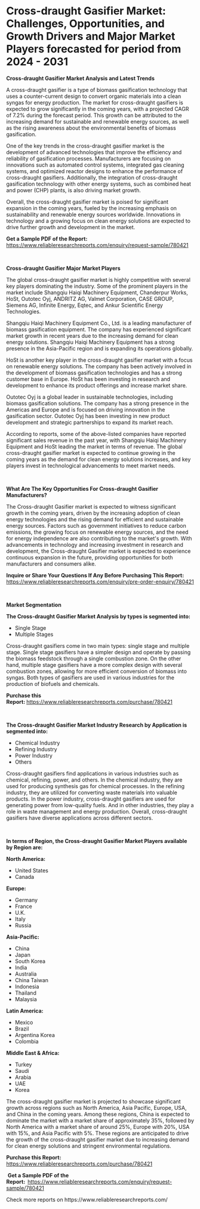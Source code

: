 <p><h1>Cross-draught Gasifier Market: Challenges, Opportunities, and Growth Drivers and Major Market Players forecasted for period from 2024 - 2031</h1></p><p><strong>Cross-draught Gasifier Market Analysis and Latest Trends</strong></p>
<p><p>A cross-draught gasifier is a type of biomass gasification technology that uses a counter-current design to convert organic materials into a clean syngas for energy production. The market for cross-draught gasifiers is expected to grow significantly in the coming years, with a projected CAGR of 7.2% during the forecast period. This growth can be attributed to the increasing demand for sustainable and renewable energy sources, as well as the rising awareness about the environmental benefits of biomass gasification.</p><p>One of the key trends in the cross-draught gasifier market is the development of advanced technologies that improve the efficiency and reliability of gasification processes. Manufacturers are focusing on innovations such as automated control systems, integrated gas cleaning systems, and optimized reactor designs to enhance the performance of cross-draught gasifiers. Additionally, the integration of cross-draught gasification technology with other energy systems, such as combined heat and power (CHP) plants, is also driving market growth.</p><p>Overall, the cross-draught gasifier market is poised for significant expansion in the coming years, fueled by the increasing emphasis on sustainability and renewable energy sources worldwide. Innovations in technology and a growing focus on clean energy solutions are expected to drive further growth and development in the market.</p></p>
<p><strong>Get a Sample PDF of the Report:&nbsp;</strong> <a href="https://www.reliableresearchreports.com/enquiry/request-sample/780421">https://www.reliableresearchreports.com/enquiry/request-sample/780421</a></p>
<p>&nbsp;</p>
<p><strong>Cross-draught Gasifier Major Market Players</strong></p>
<p><p>The global cross-draught gasifier market is highly competitive with several key players dominating the industry. Some of the prominent players in the market include Shangqiu Haiqi Machinery Equipment, Chanderpur Works, HoSt, Outotec Oyj, ANDRITZ AG, Valmet Corporation, CASE GROUP, Siemens AG, Infinite Energy, Eqtec, and Ankur Scientific Energy Technologies.</p><p>Shangqiu Haiqi Machinery Equipment Co., Ltd. is a leading manufacturer of biomass gasification equipment. The company has experienced significant market growth in recent years due to the increasing demand for clean energy solutions. Shangqiu Haiqi Machinery Equipment has a strong presence in the Asia-Pacific region and is expanding its operations globally.</p><p>HoSt is another key player in the cross-draught gasifier market with a focus on renewable energy solutions. The company has been actively involved in the development of biomass gasification technologies and has a strong customer base in Europe. HoSt has been investing in research and development to enhance its product offerings and increase market share.</p><p>Outotec Oyj is a global leader in sustainable technologies, including biomass gasification solutions. The company has a strong presence in the Americas and Europe and is focused on driving innovation in the gasification sector. Outotec Oyj has been investing in new product development and strategic partnerships to expand its market reach.</p><p>According to reports, some of the above-listed companies have reported significant sales revenue in the past year, with Shangqiu Haiqi Machinery Equipment and HoSt leading the market in terms of revenue. The global cross-draught gasifier market is expected to continue growing in the coming years as the demand for clean energy solutions increases, and key players invest in technological advancements to meet market needs.</p></p>
<p>&nbsp;</p>
<p><strong>What Are The Key Opportunities For Cross-draught Gasifier Manufacturers?</strong></p>
<p><p>The Cross-draught Gasifier market is expected to witness significant growth in the coming years, driven by the increasing adoption of clean energy technologies and the rising demand for efficient and sustainable energy sources. Factors such as government initiatives to reduce carbon emissions, the growing focus on renewable energy sources, and the need for energy independence are also contributing to the market's growth. With advancements in technology and increasing investment in research and development, the Cross-draught Gasifier market is expected to experience continuous expansion in the future, providing opportunities for both manufacturers and consumers alike.</p></p>
<p><strong>Inquire or Share Your Questions If Any Before Purchasing This Report:</strong> <a href="https://www.reliableresearchreports.com/enquiry/pre-order-enquiry/780421">https://www.reliableresearchreports.com/enquiry/pre-order-enquiry/780421</a></p>
<p>&nbsp;</p>
<p><strong>Market Segmentation</strong></p>
<p><strong>The Cross-draught Gasifier Market Analysis by types is segmented into:</strong></p>
<p><ul><li>Single Stage</li><li>Multiple Stages</li></ul></p>
<p><p>Cross-draught gasifiers come in two main types: single stage and multiple stage. Single stage gasifiers have a simpler design and operate by passing the biomass feedstock through a single combustion zone. On the other hand, multiple stage gasifiers have a more complex design with several combustion zones, allowing for more efficient conversion of biomass into syngas. Both types of gasifiers are used in various industries for the production of biofuels and chemicals.</p></p>
<p><strong>Purchase this Report:&nbsp;</strong><a href="https://www.reliableresearchreports.com/purchase/780421">https://www.reliableresearchreports.com/purchase/780421</a></p>
<p>&nbsp;</p>
<p><strong>The Cross-draught Gasifier Market Industry Research by Application is segmented into:</strong></p>
<p><ul><li>Chemical Industry</li><li>Refining Industry</li><li>Power Industry</li><li>Others</li></ul></p>
<p><p>Cross-draught gasifiers find applications in various industries such as chemical, refining, power, and others. In the chemical industry, they are used for producing synthesis gas for chemical processes. In the refining industry, they are utilized for converting waste materials into valuable products. In the power industry, cross-draught gasifiers are used for generating power from low-quality fuels. And in other industries, they play a role in waste management and energy production. Overall, cross-draught gasifiers have diverse applications across different sectors.</p></p>
<p>&nbsp;</p>
<p><strong>In terms of Region, the Cross-draught Gasifier Market Players available by Region are:</strong></p>
<p>
    <p> <strong> North America: </strong>
        <ul>
            <li>United States</li>
            <li>Canada</li>
        </ul>
        </p> 
    <p> <strong> Europe: </strong>
        <ul>
            <li>Germany</li>
            <li>France</li>
            <li>U.K.</li>
            <li>Italy</li>
            <li>Russia</li>
        </ul>
        </p> 
    <p> <strong> Asia-Pacific: </strong>
        <ul>
            <li>China</li>
            <li>Japan</li>
            <li>South Korea</li>
            <li>India</li>
            <li>Australia</li>
            <li>China Taiwan</li>
            <li>Indonesia</li>
            <li>Thailand</li>
            <li>Malaysia</li>
        </ul>
        </p> 
    <p> <strong> Latin America: </strong>
        <ul>
            <li>Mexico</li>
            <li>Brazil</li>
            <li>Argentina Korea</li>
            <li>Colombia</li>
        </ul>
        </p> 
    <p> <strong> Middle East & Africa: </strong>
        <ul>
            <li>Turkey</li>
            <li>Saudi</li>
            <li>Arabia</li>
            <li>UAE</li>
            <li>Korea</li>
        </ul>
    </p>
    </p>
<p><p>The cross-draught gasifier market is projected to showcase significant growth across regions such as North America, Asia Pacific, Europe, USA, and China in the coming years. Among these regions, China is expected to dominate the market with a market share of approximately 35%, followed by North America with a market share of around 25%, Europe with 20%, USA with 15%, and Asia Pacific with 5%. These regions are anticipated to drive the growth of the cross-draught gasifier market due to increasing demand for clean energy solutions and stringent environmental regulations.</p></p>
<p><strong>Purchase this Report: </strong><a href="https://www.reliableresearchreports.com/purchase/780421">https://www.reliableresearchreports.com/purchase/780421</a></p>
<p>&nbsp;<strong>Get a Sample PDF of the Report:&nbsp;&nbsp;</strong><a href="https://www.reliableresearchreports.com/enquiry/request-sample/780421">https://www.reliableresearchreports.com/enquiry/request-sample/780421</a></p>
<p><strong></strong></p>
<p>Check more reports on https://www.reliableresearchreports.com/</p>
